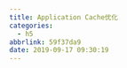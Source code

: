 ```yaml
---
title: Application Cache优化
categories:
  - h5
abbrlink: 59f37da9
date: 2019-09-17 09:30:19
---
```


